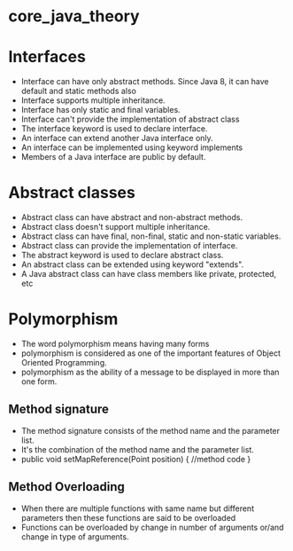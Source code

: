 # core_java_theory
# Interfaces
- Interface can have only abstract methods. Since Java 8, it can have default and static methods also
- Interface supports multiple inheritance.
- Interface has only static and final variables.
- Interface can't provide the implementation of abstract class
- The interface keyword is used to declare interface.
- An interface can extend another Java interface only.
- An interface can be implemented using keyword implements
- Members of a Java interface are public by default.
# Abstract classes
- Abstract class can have abstract and non-abstract methods.
- Abstract class doesn't support multiple inheritance.
- Abstract class can have final, non-final, static and non-static variables.
- Abstract class can provide the implementation of interface.
- The abstract keyword is used to declare abstract class.
- An abstract class can be extended using keyword "extends".
- A Java abstract class can have class members like private, protected, etc
# Polymorphism
- The word polymorphism means having many forms
- polymorphism is considered as one of the important features of Object Oriented Programming.
- polymorphism as the ability of a message to be displayed in more than one form.
## Method signature
- The method signature consists of the method name and the parameter list.
- It's the combination of the method name and the parameter list.
- public void setMapReference(Point position)
 {
 //method code
 }
 ## Method Overloading
 - When there are multiple functions with same name but different parameters then these functions are said to be overloaded
 - Functions can be overloaded by change in number of arguments or/and change in type of arguments.
